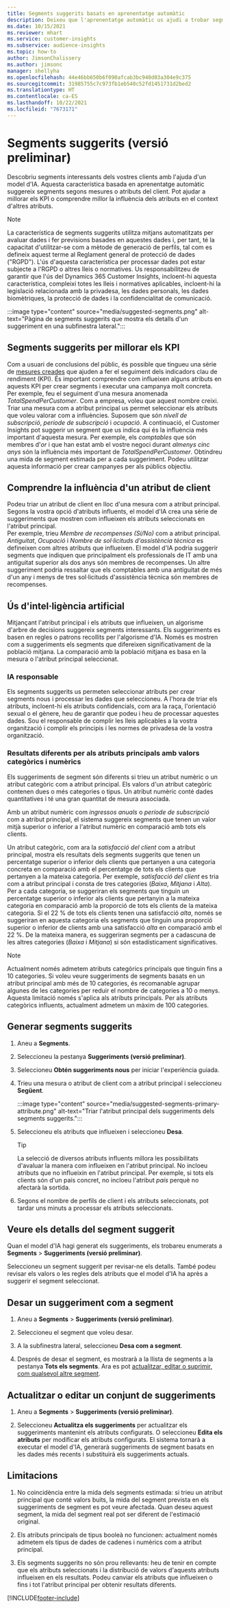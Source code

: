 ```yaml
---
title: Segments suggerits basats en aprenentatge automàtic
description: Deixeu que l'aprenentatge automàtic us ajudi a trobar segments nous i interessants en funció dels atributs del client.
ms.date: 10/15/2021
ms.reviewer: mhart
ms.service: customer-insights
ms.subservice: audience-insights
ms.topic: how-to
author: JimsonChalissery
ms.author: jimsonc
manager: shellyha
ms.openlocfilehash: 44e46bb650b6f090afcab3bc940d03a304e9c375
ms.sourcegitcommit: 31985755c7c973fb1eb540c52fd1451731d2bed2
ms.translationtype: HT
ms.contentlocale: ca-ES
ms.lasthandoff: 10/22/2021
ms.locfileid: "7673171"
---
```

# <a name="suggested-segments-preview"></a>Segments suggerits (versió preliminar)

Descobriu segments interessants dels vostres clients amb l'ajuda d'un model d'IA. Aquesta característica basada en aprenentatge automàtic suggereix segments segons mesures o atributs del client. Pot ajudar a millorar els KPI o comprendre millor la influència dels atributs en el context d'altres atributs. 

> [!NOTE]
> La característica de segments suggerits utilitza mitjans automatitzats per avaluar dades i fer previsions basades en aquestes dades i, per tant, té la capacitat d'utilitzar-se com a mètode de generació de perfils, tal com es defineix aquest terme al Reglament general de protecció de dades ("RGPD"). L'ús d'aquesta característica per processar dades pot estar subjecte a l'RGPD o altres lleis o normatives. Us responsabilitzeu de garantir que l'ús del Dynamics 365 Customer Insights, incloent-hi aquesta característica, compleixi totes les lleis i normatives aplicables, incloent-hi la legislació relacionada amb la privadesa, les dades personals, les dades biomètriques, la protecció de dades i la confidencialitat de comunicació.

:::image type="content" source="media/suggested-segments.png" alt-text="Pàgina de segments suggerits que mostra els detalls d'un suggeriment en una subfinestra lateral.":::

## <a name="suggested-segments-to-improve-your-kpis"></a>Segments suggerits per millorar els KPI

Com a usuari de conclusions del públic, és possible que tingueu una sèrie de [mesures creades](measures.md) que ajuden a fer el seguiment dels indicadors clau de rendiment (KPI). És important comprendre com influeixen alguns atributs en aquests KPI per crear segments i executar una campanya molt concreta.   
Per exemple, feu el seguiment d'una mesura anomenada *TotalSpendPerCustomer*. Com a empresa, voleu que aquest nombre creixi. Triar una mesura com a atribut principal us permet seleccionar els atributs que voleu valorar com a influències. Suposem que són *nivell de subscripció*, *període de subscripció* i *ocupació*. A continuació, el Customer Insights pot suggerir un segment que us indica qui és la influència més important d'aquesta mesura. Per exemple, els *comptables* que són membres d'*or* i que han estat amb el vostre negoci durant *almenys cinc anys* són la influència més important de *TotalSpendPerCustomer*. Obtindreu una mida de segment estimada per a cada suggeriment. Podeu utilitzar aquesta informació per crear campanyes per als públics objectiu.

## <a name="understand-what-influences-a-customer-attribute"></a>Comprendre la influència d'un atribut de client

Podeu triar un atribut de client en lloc d'una mesura com a atribut principal. Segons la vostra opció d'atributs influents, el model d'IA crea una sèrie de suggeriments que mostren com influeixen els atributs seleccionats en l'atribut principal.   
Per exemple, trieu *Membre de recompenses (Sí/No)* com a atribut principal. *Antiguitat*, *Ocupació* i *Nombre de sol·licituds d'assistència tècnica* es defineixen com altres atributs que influeixen. El model d'IA podria suggerir segments que indiquen que principalment els professionals de IT amb una antiguitat superior als dos anys són membres de recompenses. Un altre suggeriment podria ressaltar que els comptables amb una antiguitat de més d'un any i menys de tres sol·licituds d'assistència tècnica són membres de recompenses. 

## <a name="artificial-intelligence-usage"></a>Ús d'intel·ligència artificial

Mitjançant l'atribut principal i els atributs que influeixen, un algorisme d'arbre de decisions suggereix segments interessants. Els suggeriments es basen en regles o patrons recollits per l'algorisme d'IA. Només es mostren com a suggeriments els segments que difereixen significativament de la població mitjana. La comparació amb la població mitjana es basa en la mesura o l'atribut principal seleccionat.

### <a name="responsible-ai"></a>IA responsable

Els segments suggerits us permeten seleccionar atributs per crear segments nous i processar les dades que seleccioneu. A l'hora de triar els atributs, incloent-hi els atributs confidencials, com ara la raça, l'orientació sexual o el gènere, heu de garantir que podeu i heu de processar aquestes dades. Sou el responsable de complir les lleis aplicables a la vostra organització i complir els principis i les normes de privadesa de la vostra organització.

### <a name="different-results-for-primary-attributes-with-categorical-and-numeric-values"></a>Resultats diferents per als atributs principals amb valors categòrics i numèrics

Els suggeriments de segment són diferents si trieu un atribut numèric o un atribut categòric com a atribut principal. Els valors d'un atribut categòric contenen dues o més categories o tipus. Un atribut numèric conté dades quantitatives i té una gran quantitat de mesura associada.

Amb un atribut numèric com *ingressos anuals* o *període de subscripció* com a atribut principal, el sistema suggereix segments que tenen un valor mitjà superior o inferior a l'atribut numèric en comparació amb tots els clients.

Un atribut categòric, com ara la *satisfacció del client* com a atribut principal, mostra els resultats dels segments suggerits que tenen un percentatge superior o inferior dels clients que pertanyen a una categoria concreta en comparació amb el percentatge de tots els clients que pertanyen a la mateixa categoria. Per exemple, *satisfacció del client* es tria com a atribut principal i consta de tres categories (*Baixa*, *Mitjana* i *Alta*). Per a cada categoria, se suggeriran els segments que tinguin un percentatge superior o inferior als clients que pertanyin a la mateixa categoria en comparació amb la proporció de tots els clients de la mateixa categoria. Si el 22 % de tots els clients tenen una satisfacció *alta*, només se suggeriran en aquesta categoria els segments que tinguin una proporció superior o inferior de clients amb una satisfacció *alta* en comparació amb el 22 %. De la mateixa manera, es suggeriran segments per a cadascuna de les altres categories (*Baixa* i *Mitjana*) si són estadísticament significatives.

> [!NOTE]
> Actualment només admetem atributs categòrics principals que tinguin fins a 10 categories. Si voleu veure suggeriments de segments basats en un atribut principal amb més de 10 categories, és recomanable agrupar algunes de les categories per reduir el nombre de categories a 10 o menys. Aquesta limitació només s'aplica als atributs principals. Per als atributs categòrics influents, actualment admetem un màxim de 100 categories.

## <a name="generate-suggested-segments"></a>Generar segments suggerits

1. Aneu a **Segments**.

1. Seleccioneu la pestanya **Suggeriments (versió preliminar)**.

1. Seleccioneu **Obtén suggeriments nous** per iniciar l'experiència guiada.

1. Trieu una mesura o atribut de client com a atribut principal i seleccioneu **Següent**.

   :::image type="content" source="media/suggested-segments-primary-attribute.png" alt-text="Triar l'atribut principal dels suggeriments dels segments suggerits.":::

1. Seleccioneu els atributs que influeixen i seleccioneu **Desa**.
   
   > [!TIP]
   > La selecció de diversos atributs influents millora les possibilitats d'avaluar la manera com influeixen en l'atribut principal. No incloeu atributs que no influeixin en l'atribut principal. Per exemple, si tots els clients són d'un país concret, no incloeu l'atribut *país* perquè no afectarà la sortida.

1. Segons el nombre de perfils de client i els atributs seleccionats, pot tardar uns minuts a processar els atributs seleccionats. 

## <a name="view-details-of-a-suggested-segment"></a>Veure els detalls del segment suggerit

Quan el model d'IA hagi generat els suggeriments, els trobareu enumerats a **Segments** > **Suggeriments (versió preliminar)**.
 
Seleccioneu un segment suggerit per revisar-ne els detalls. També podeu revisar els valors o les regles dels atributs que el model d'IA ha après a suggerir el segment seleccionat.

## <a name="save-a-suggestion-as-a-segment"></a>Desar un suggeriment com a segment

1. Aneu a **Segments** > **Suggeriments (versió preliminar)**.

1. Seleccioneu el segment que voleu desar. 

1. A la subfinestra lateral, seleccioneu **Desa com a segment**. 

1. Després de desar el segment, es mostrarà a la llista de segments a la pestanya **Tots els segments**. Ara es pot [actualitzar, editar o suprimir, com qualsevol altre segment](segments.md).

## <a name="refresh-or-edit-a-set-of-suggestions"></a>Actualitzar o editar un conjunt de suggeriments

1. Aneu a **Segments** > **Suggeriments (versió preliminar)**.

1. Seleccioneu **Actualitza els suggeriments** per actualitzar els suggeriments mantenint els atributs configurats. O seleccioneu **Edita els atributs** per modificar els atributs configurats. El sistema tornarà a executar el model d'IA, generarà suggeriments de segment basats en les dades més recents i substituirà els suggeriments actuals.

## <a name="limitations"></a>Limitacions

1. No coincidència entre la mida dels segments estimada: si trieu un atribut principal que conté valors buits, la mida del segment prevista en els suggeriments de segment es pot veure afectada. Quan deseu aquest segment, la mida del segment real pot ser diferent de l'estimació original.
 
2. Els atributs principals de tipus booleà no funcionen: actualment només admetem els tipus de dades de cadenes i numèrics com a atribut principal.

3. Els segments suggerits no són prou rellevants: heu de tenir en compte que els atributs seleccionats i la distribució de valors d'aquests atributs influeixen en els resultats. Podeu canviar els atributs que influeixen o fins i tot l'atribut principal per obtenir resultats diferents.



[!INCLUDE[footer-include](../includes/footer-banner.md)]